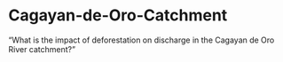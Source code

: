 # Cagayan-de-Oro-Catchment
“What is the impact of deforestation on discharge in the Cagayan de Oro River catchment?”
